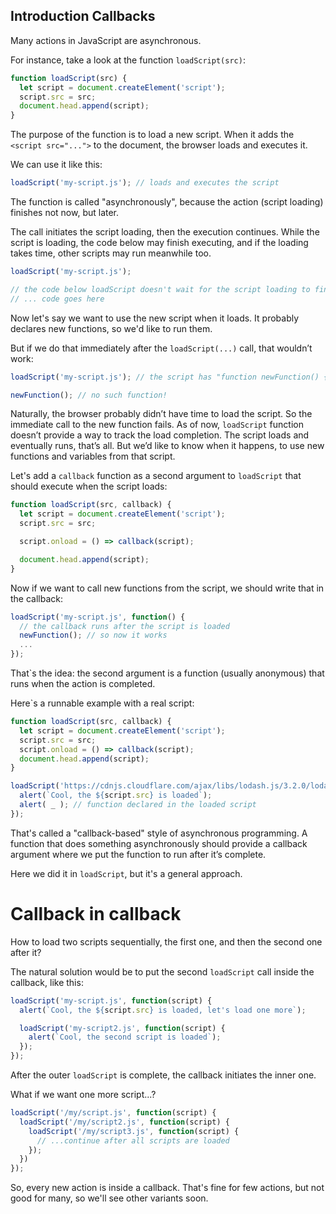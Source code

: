 ## Introduction Callbacks

Many actions in JavaScript are asynchronous.

For instance, take a look at the function `loadScript(src)`:

```javascript
function loadScript(src) {
  let script = document.createElement('script');
  script.src = src;
  document.head.append(script);
}
```

The purpose of the function is to load a new script. When it adds the `<script src="...">` to the document, the browser loads and executes it.

We can use it like this:

```javascript
loadScript('my-script.js'); // loads and executes the script
```

The function is called "asynchronously", because the action (script loading) finishes not now, but later.

The call initiates the script loading, then the execution continues. While the script is loading, the code below may finish executing, and if the loading takes time, other scripts may run meanwhile too.

```javascript
loadScript('my-script.js');

// the code below loadScript doesn't wait for the script loading to finish
// ... code goes here
```

Now let's say we want to use the new script when it loads. It probably declares new functions, so we'd like to run them.

But if we do that immediately after the `loadScript(...)` call, that wouldn’t work:

```javascript
loadScript('my-script.js'); // the script has "function newFunction() {…}"

newFunction(); // no such function!
```

Naturally, the browser probably didn’t have time to load the script. So the immediate call to the new function fails. As of now, `loadScript` function doesn’t provide a way to track the load completion. The script loads and eventually runs, that’s all. But we’d like to know when it happens, to use new functions and variables from that script.

Let's add a `callback` function as a second argument to `loadScript` that should execute when the script loads:

```javascript
function loadScript(src, callback) {
  let script = document.createElement('script');
  script.src = src;

  script.onload = () => callback(script);

  document.head.append(script);
}
```

Now if we want to call new functions from the script, we should write that in the callback:

```javascript
loadScript('my-script.js', function() {
  // the callback runs after the script is loaded
  newFunction(); // so now it works
  ...
});
```

That`s the idea: the second argument is a function (usually anonymous) that runs when the action is completed.

Here`s a runnable example with a real script:

```javascript
function loadScript(src, callback) {
  let script = document.createElement('script');
  script.src = src;
  script.onload = () => callback(script);
  document.head.append(script);
}

loadScript('https://cdnjs.cloudflare.com/ajax/libs/lodash.js/3.2.0/lodash.js', script => {
  alert(`Cool, the ${script.src} is loaded`);
  alert( _ ); // function declared in the loaded script
});
```

That's called a "callback-based" style of asynchronous programming. A function that does something asynchronously should provide a callback argument where we put the function to run after it’s complete.

Here we did it in `loadScript`, but it's a general approach.

# Callback in callback

How to load two scripts sequentially, the first one, and then the second one after it?

The natural solution would be to put the second `loadScript` call inside the callback, like this:

```javascript
loadScript('my-script.js', function(script) {
  alert(`Cool, the ${script.src} is loaded, let's load one more`);

  loadScript('my-script2.js', function(script) {
    alert(`Cool, the second script is loaded`);
  });
});
```

After the outer `loadScript` is complete, the callback initiates the inner one.

What if we want one more script...?

```javascript
loadScript('/my/script.js', function(script) {
  loadScript('/my/script2.js', function(script) {
    loadScript('/my/script3.js', function(script) {
      // ...continue after all scripts are loaded
    });
  })
});
```

So, every new action is inside a callback. That's fine for few actions, but not good for many, so we'll see other variants soon.
